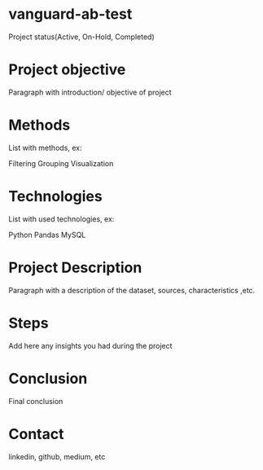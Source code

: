 # vanguard-ab-test
Project status(Active, On-Hold, Completed)

# Project objective
Paragraph with introduction/ objective of project

# Methods
List with methods, ex:

Filtering
Grouping
Visualization

# Technologies
List with used technologies, ex:

Python
Pandas
MySQL

# Project Description
Paragraph with a description of the dataset, sources, characteristics ,etc.

# Steps
Add here any insights you had during the project

# Conclusion
Final conclusion

# Contact
linkedin, github, medium, etc
